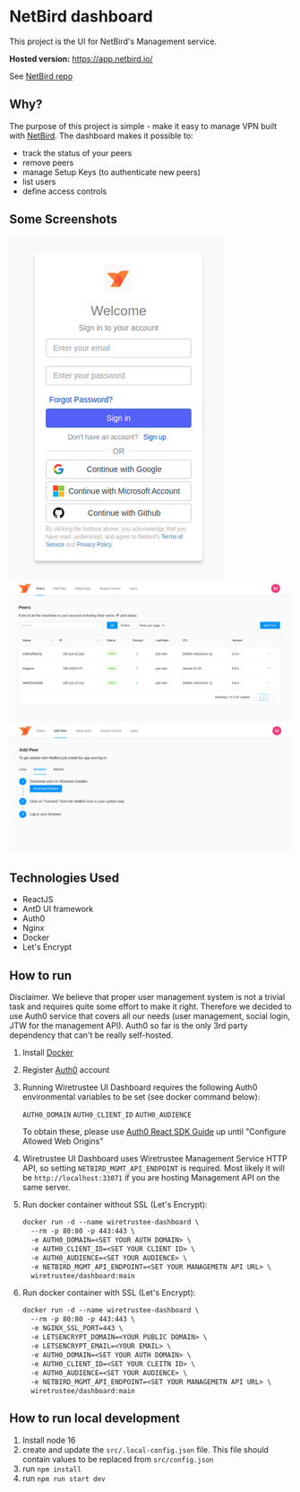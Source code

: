 # NetBird dashboard

This project is the UI for NetBird's Management service.

**Hosted version:** https://app.netbird.io/

See [NetBird repo](https://github.com/netbirdio/netbird)

## Why?

The purpose of this project is simple - make it easy to manage VPN built with [NetBird](https://github.com/netbirdio/netbird).
The dashboard makes it possible to:
- track the status of your peers
- remove peers
- manage Setup Keys (to authenticate new peers)
- list users
- define access controls

## Some Screenshots
<img src="./media/auth.png" alt="auth"/>
<img src="./media/peers.png" alt="peers"/>
<img src="./media/add-peer.png" alt="add-peer"/>


## Technologies Used

- ReactJS
- AntD UI framework
- Auth0
- Nginx
- Docker
- Let's Encrypt

## How to run
Disclaimer. We believe that proper user management system is not a trivial task and requires quite some effort to make it right. Therefore we decided to
use Auth0 service that covers all our needs (user management, social login, JTW for the management API).
Auth0 so far is the only 3rd party dependency that can't be really self-hosted.

1. Install [Docker](https://docs.docker.com/get-docker/)
2. Register [Auth0](https://auth0.com/) account
3. Running Wiretrustee UI Dashboard requires the following Auth0 environmental variables to be set (see docker command below):

   `AUTH0_DOMAIN` `AUTH0_CLIENT_ID` `AUTH0_AUDIENCE`

   To obtain these, please use [Auth0 React SDK Guide](https://auth0.com/docs/quickstart/spa/react/01-login#configure-auth0) up until "Configure Allowed Web Origins"

4. Wiretrustee UI Dashboard uses Wiretrustee Management Service HTTP API, so setting `NETBIRD_MGMT_API_ENDPOINT` is required. Most likely it will be `http://localhost:33071` if you are hosting Management API on the same server.
5. Run docker container without SSL (Let's Encrypt):

   ```shell
   docker run -d --name wiretrustee-dashboard \
     --rm -p 80:80 -p 443:443 \
     -e AUTH0_DOMAIN=<SET YOUR AUTH DOMAIN> \
     -e AUTH0_CLIENT_ID=<SET YOUR CLIENT ID> \
     -e AUTH0_AUDIENCE=<SET YOUR AUDIENCE> \
     -e NETBIRD_MGMT_API_ENDPOINT=<SET YOUR MANAGEMETN API URL> \
     wiretrustee/dashboard:main
   ```
6. Run docker container with SSL (Let's Encrypt):

   ```shell
   docker run -d --name wiretrustee-dashboard \
     --rm -p 80:80 -p 443:443 \
     -e NGINX_SSL_PORT=443 \
     -e LETSENCRYPT_DOMAIN=<YOUR PUBLIC DOMAIN> \
     -e LETSENCRYPT_EMAIL=<YOUR EMAIL> \
     -e AUTH0_DOMAIN=<SET YOUR AUTH DOMAIN> \
     -e AUTH0_CLIENT_ID=<SET YOUR CLEITN ID> \
     -e AUTH0_AUDIENCE=<SET YOUR AUDIENCE> \
     -e NETBIRD_MGMT_API_ENDPOINT=<SET YOUR MANAGEMETN API URL> \
     wiretrustee/dashboard:main
   ```

## How to run local development
1. Install node 16
2. create and update the `src/.local-config.json` file. This file should contain values to be replaced from `src/config.json`
3. run `npm install`
4. run `npm run start dev`
